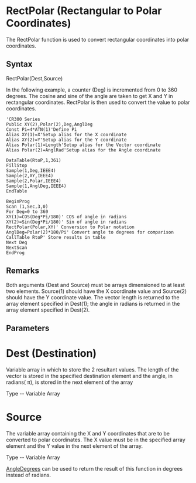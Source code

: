 # RectPolar (Rectangular to Polar Coordinates)

The RectPolar function is used to convert rectangular coordinates into polar coordinates.

## Syntax

RectPolar(Dest,Source)

In the following example, a counter (Deg) is incremented from 0 to 360 degrees. The cosine and sine of the angle are taken to get X and Y in rectangular coordinates. RectPolar is then used to convert the value to polar coordinates.

```
'CR300 Series
Public XY(2),Polar(2),Deg,AnglDeg
Const Pi=4*ATN(1)'Define Pi
Alias XY(1)=X'Setup alias for the X coordinate
Alias XY(2)=Y'Setup alias for the Y coordinate
Alias Polar(1)=Length'Setup alias for the Vector coordinate
Alias Polar(2)=AnglRad'Setup alias for the Angle coordinate

DataTable(RtoP,1,361)
FillStop
Sample(1,Deg,IEEE4)
Sample(2,XY,IEEE4)
Sample(2,Polar,IEEE4)
Sample(1,AnglDeg,IEEE4)
EndTable

BeginProg
Scan (1,Sec,3,0)
For Deg=0 to 360
XY(1)=COS(Deg*Pi/180)' COS of angle in radians
XY(2)=Sin(Deg*Pi/180)' Sin of angle in radians
RectPolar(Polar,XY)' Conversion to Polar notation
AnglDeg=Polar(2)*180/Pi' Convert angle to degrees for comparison
CallTable RtoP' Store results in table
Next Deg
NextScan
EndProg
```

## Remarks

Both arguments (Dest and Source) must be arrays dimensioned to at least two elements. Source(1) should have the X coordinate value and Source(2) should have the Y coordinate value. The vector length is returned to the array element specified in Dest(1); the angle in radians is returned in the array element specified in Dest(2).

## Parameters

# Dest (Destination)

Variable array in which to store the 2 resultant values. The length of the vector is stored in the specified destination element and the angle, in radians( π), is stored in the next element of the array

Type -- Variable Array

# Source

The variable array containing the X and Y coordinates that are to be converted to polar coordinates. The X value must be in the specified array element and the Y value in the next element of the array.

Type -- Variable Array

[AngleDegrees](angledegrees.md) can be used to return the result of this function in degrees instead of radians.

